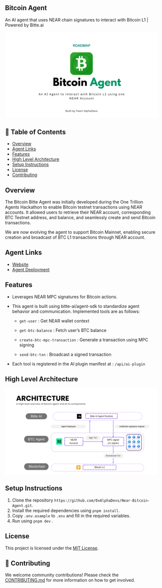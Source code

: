 ## Bitcoin Agent

An AI agent that uses NEAR chain signatures to interact with Bitcoin L1 | Powered by Bitte.ai

![Banner Image](./public/assets/banner.png)

## 📖 Table of Contents

- [Overview](#overview)
- [Agent Links](#agent-links)
- [Features](#features)
- [High Level Architecture](#high-level-architecture)
- [Setup Instructions](#setup-instructions)
- [License](#license)
- [Contributing](#contributing)

## Overview

The Bitcoin Bitte Agent was initially developed during the One Trillion Agents Hackathon to enable Bitcoin testnet transactions using NEAR accounts. It allowed users to retrieve their NEAR account, corresponding BTC Testnet address, and balance, and seamlessly create and send Bitcoin transactions.

We are now evolving the agent to support Bitcoin Mainnet, enabling secure creation and broadcast of BTC L1 transactions through NEAR account.

## Agent Links

- [Website](https://bitcoin-agent.xyz)
- [Agent Deployment](https://bitte.ai/agents/bitcoin-agent.xyz)

## Features

- Leverages NEAR MPC signatures for Bitcoin actions.

- This agent is built using bitte-ai/agent-sdk to standardize agent behavior and communication. Implemented tools are as follows:

  - `get-user` : Get NEAR wallet context

  - `get-btc-balance` : Fetch user’s BTC balance

  - `create-btc-mpc-transaction` : Generate a transaction using MPC signing

  - `send-btc-txn` : Broadcast a signed transaction

- Each tool is registered in the AI plugin manifest at : `/api/ai-plugin`

## High Level Architecture

![Architecture Diagram](./public/assets/architecture.png)

## Setup Instructions

1. Clone the repository `https://github.com/0xAlphaDevs/Near-Bitcoin-Agent.git`.
2. Install the required dependencies using `pnpm install`.
3. Copy `.env.example` to `.env` and fill in the required variables.
4. Run using `pnpm dev` .

## License

This project is licensed under the [MIT License](./LICENSE).

## 🤝 Contributing

We welcome community contributions! Please check the [CONTRIBUTING.md](./CONTRIBUTING.md) for more information on how to get involved.
